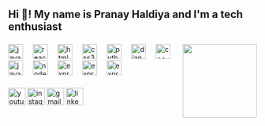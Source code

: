 <h2 align="left">Hi 👋! My name is Pranay Haldiya and I'm a tech enthusiast </h2>
 
###
<img align="right" height="150" src="https://cdn.pixabay.com/photo/2024/03/12/09/28/ai-generated-8628373_1280.png"  />

###

<div align="left">
  <img src="https://cdn.jsdelivr.net/gh/devicons/devicon/icons/javascript/javascript-original.svg" height="30" alt="javascript logo"  />
  <img width="12" />
  <img src="https://cdn.jsdelivr.net/gh/devicons/devicon/icons/react/react-original.svg" height="30" alt="react logo"  />
  <img width="12" />
  <img src="https://cdn.jsdelivr.net/gh/devicons/devicon/icons/html5/html5-original.svg" height="30" alt="html5 logo"  />
  <img width="12" />
  <img src="https://cdn.jsdelivr.net/gh/devicons/devicon/icons/css3/css3-original.svg" height="30" alt="css3 logo"  />
  <img width="12" />
  <img src="https://cdn.jsdelivr.net/gh/devicons/devicon/icons/python/python-original.svg" height="30" alt="python logo"  />
 <img width="12" />
  <img src="https://cdn.jsdelivr.net/gh/devicons/devicon@latest/icons/django/django-plain.svg" height="30" alt="django logo" />
  <img width="12" />
 <img src="https://cdn.jsdelivr.net/gh/devicons/devicon@latest/icons/cplusplus/cplusplus-original.svg" height="30" alt="c++ logo" />
  <img width="12" />
 <img src="https://cdn.jsdelivr.net/gh/devicons/devicon@latest/icons/java/java-original.svg" height="30" alt="java logo" />
   <img width="12" />
 <img src="https://cdn.jsdelivr.net/gh/devicons/devicon@latest/icons/nodejs/nodejs-original-wordmark.svg"height="30" alt="nodejs logo" />
   <img width="12" />
 <img src="https://cdn.jsdelivr.net/gh/devicons/devicon@latest/icons/express/express-original.svg"height="30" alt="expressjs logo" />
  <img width="12" />
 <img src="https://cdn.jsdelivr.net/gh/devicons/devicon@latest/icons/amazonwebservices/amazonwebservices-original-wordmark.svg" height="30" alt="expressjs logo" />
  <img width="12" />
 <img src="https://cdn.jsdelivr.net/gh/devicons/devicon@latest/icons/mongodb/mongodb-original-wordmark.svg" height="30" alt="expressjs logo" />
</div>

###

<div align="left">
 <a href= "https://www.youtube.com/@pranayhaldiya">
  <img src="https://img.shields.io/static/v1?message=Youtube&logo=youtube&label=&color=FF0000&logoColor=white&labelColor=&style=for-the-badge" height="35" alt="youtube logo"  /></a>
  <img src="https://img.shields.io/static/v1?message=Instagram&logo=instagram&label=&color=E4405F&logoColor=white&labelColor=&style=for-the-badge" height="35" alt="instagram logo"  />
  
   <a href= "https://mail.google.com/mail/u/0/?tab=rm&ogbl#inbox?compose=new">
  <img src="https://img.shields.io/static/v1?message=Gmail&logo=gmail&label=&color=D14836&logoColor=white&labelColor=&style=for-the-badge" height="35" alt="gmail logo"  /></a>
   <a href= "www.linkedin.com/in/pranay-haldiya-387116253">
  <img src="https://img.shields.io/static/v1?message=LinkedIn&logo=linkedin&label=&color=0077B5&logoColor=white&labelColor=&style=for-the-badge" height="35" alt="linkedin logo"  /> </a>
</div>

###
